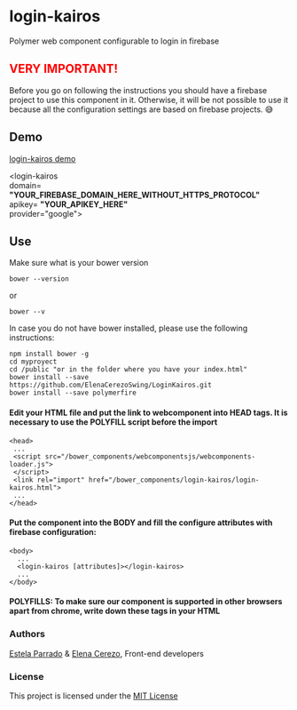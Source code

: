 # login-kairos

Polymer web component configurable to login in firebase

## <font color=red>VERY IMPORTANT!</font>
Before you go on following the instructions you should have a firebase project to use this component in it. Otherwise, it will be not possible to use it because all the configuration settings are based on firebase projects. :sweat_smile:

## Demo
[login-kairos demo ](https://jsfiddle.net/eparrado/r4q8oa2L/)

 <login-kairos   
 domain= **"YOUR_FIREBASE_DOMAIN_HERE_WITHOUT_HTTPS_PROTOCOL"**   
 apikey= **"YOUR_APIKEY_HERE"**  
 provider="google">  
 </login-kairos>

   
## Use

Make sure what is your bower version
      
    bower --version 
 or 
 
    bower --v

In case you do not have bower installed, please use the following instructions:

    npm install bower -g
    cd myproyect
    cd /public "or in the folder where you have your index.html"
    bower install --save https://github.com/ElenaCerezoSwing/LoginKairos.git
    bower install --save polymerfire
    
    
#### Edit your HTML file and put the link to webcomponent into HEAD tags. It is necessary to use the POLYFILL script before the import

    <head>
     ...    
     <script src="/bower_components/webcomponentsjs/webcomponents-loader.js">
     </script>
     <link rel="import" href="/bower_components/login-kairos/login-kairos.html">
     ...
    </head>
    
#### Put the component into the BODY and fill the configure attributes with firebase configuration:

    <body>
      ...
      <login-kairos [attributes]></login-kairos>
      ...
    </body>
    
#### POLYFILLS: To make sure our component is supported in other browsers apart from chrome, write down these tags in your HTML


### Authors
[Estela Parrado](https://github.com/Eparrado) & [Elena Cerezo](https://github.com/ElenaCerezoSwing), Front-end developers  

### License
This project is licensed under the [MIT License](https://github.com/ElenaCerezoSwing/LoginKairos/blob/master/LICENSE)


 
 
 
 
 
 
